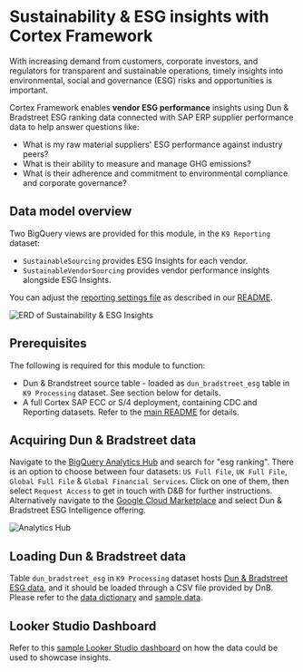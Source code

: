 # Sustainability & ESG insights with Cortex Framework

With increasing demand from customers, corporate investors, and regulators for transparent and sustainable operations, timely insights into environmental, social and governance (ESG) risks and opportunities is important.

Cortex Framework enables **vendor ESG performance** insights using Dun & Bradstreet ESG ranking data connected with SAP ERP supplier performance data to help answer questions like:
* What is my raw material suppliers' ESG performance against industry peers?
* What is their ability to measure and manage GHG emissions?
* What is their adherence and commitment to environmental compliance and corporate governance?

## Data model overview

Two BigQuery views are provided for this module, in the `K9 Reporting` dataset:

* `SustainableSourcing` provides ESG Insights for each vendor.
* `SustainableVendorSourcing` provides vendor performance insights alongside ESG Insights.

You can adjust the [reporting settings file](src/k9/src/sustainability/reporting/sustainability_reporting.yaml) as described in our [README](https://github.com/GoogleCloudPlatform/cortex-data-foundation/blob/main/README.md#customizing-reporting_settings-file-configuration).

![ERD of Sustainability & ESG Insights](images/erd_sustainability.png)



## Prerequisites

The following is required for this module to function:

*   Dun & Brandstreet source table - loaded as `dun_bradstreet_esg` table in `K9 Processing` dataset. See section below for details.
*   A full Cortex SAP ECC or S/4 deployment, containing CDC and Reporting datasets. Refer to the [main README](README.md) for details.

## Acquiring Dun & Bradstreet data

Navigate to the [BigQuery Analytics Hub](https://cloud.google.com/analytics-hub) and search for "esg ranking". There is an option to choose between four datasets: `US Full File`, `UK Full File`, `Global Full File` & `Global Financial Services`. Click on one of them, then select `Request Access` to get in touch with D&B for further instructions. Alternatively navigate to the [Google Cloud Marketplace](https://console.cloud.google.com/marketplace/product/prod-dnb-mp-data-public/dun-bradstreet-esg-rankings) and select Dun & Bradstreet ESG Intelligence offering.

![Analytics Hub](images/analytics_hub.png)

## Loading Dun & Bradstreet data

Table `dun_bradstreet_esg` in `K9 Processing` dataset hosts [Dun & Bradstreet ESG data](https://www.dnb.co.uk/content/dam/english/dnb-solutions/ESG%20Methodology%20Whitepaper.pdf), and it should be loaded through a CSV file provided by DnB. Please refer to the [data dictionary](/src/k9/src/sustainability/data/dnb_esg_data_dict.csv) and [sample data](/src/k9/src/sustainability/data/dnb_esg_sample_record.csv).

## Looker Studio Dashboard

Refer to this [sample Looker Studio dashboard](https://lookerstudio.google.com/c/u/0/reporting/cab436f2-ff83-4cfa-b7e4-e99b9fd9a8d0/page/RJ2qD) on how the data could be used to showcase insights.
